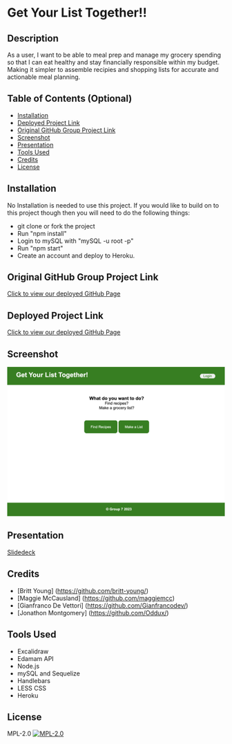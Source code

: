 # Get Your List Together!!

## Description

As a user, I want to be able to meal prep and manage my grocery spending so that I can eat healthy and stay financially responsible within my budget. Making it simpler to assemble recipies and shopping lists for accurate and actionable meal planning.

## Table of Contents (Optional)

- [Installation](#installation)
- [Deployed Project Link](#deployed-project-link)
- [Original GitHub Group Project Link](#original-github-group-project-link)
- [Screenshot](#screenshot)
- [Presentation](#presentation)
- [Tools Used](#tools-used)
- [Credits](#credits)
- [License](#license)

## Installation
No Installation is needed to use this project. If you would like to build on to this project though then you will need to do the following things: 
- git clone or fork the project
- Run "npm install"
- Login to mySQL with "mySQL -u root -p"
- Run "npm start"
- Create an account and deploy to Heroku.

## Original GitHub Group Project Link
[Click to view our deployed GitHub Page](https://github.com/britt-young/get_your_list_together)

## Deployed Project Link
[Click to view our deployed GitHub Page](https://group-2-gylt-ce71d82f3e64.herokuapp.com/login)

## Screenshot
![](/project-screenshot.png)

## Presentation
[Slidedeck](https://docs.google.com/presentation/d/1wptXi1c1KTAIi7eMU2_Cv45cZ6uiOQnXaUe5grwy3aY/edit#slide=id.p)

## Credits
- [Britt Young] (https://github.com/britt-young/)
- [Maggie McCausland] (https://github.com/maggiemcc)
- [Gianfranco De Vettori] (https://github.com/Gianfrancodev/)
- [Jonathon Montgomery] (https://github.com/Oddux/)

## Tools Used
- Excalidraw
- Edamam API
- Node.js
- mySQL and Sequelize
- Handlebars
- LESS CSS
- Heroku

## License

MPL-2.0
[![MPL-2.0](https://img.shields.io/badge/license-MPL%202.0-blue.svg)](https://opensource.org/licenses/MPL-2.0)